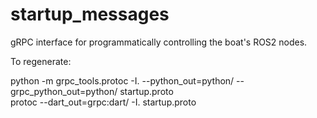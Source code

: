 # startup_messages
gRPC interface for programmatically controlling the boat's ROS2 nodes.

To regenerate:

python -m grpc_tools.protoc -I. --python_out=python/ --grpc_python_out=python/ startup.proto<br>
protoc --dart_out=grpc:dart/ -I. startup.proto
